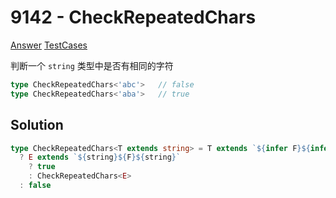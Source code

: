 # 9142 - CheckRepeatedChars

[Answer](https://github.com/lybenson/ts-checker/blob/master/src/9142-medium-checkrepeatedchars/template.ts) [TestCases](https://github.com/lybenson/ts-checker/blob/master/src/9142-medium-checkrepeatedchars/test-cases.ts)

判断一个 `string` 类型中是否有相同的字符

```ts
type CheckRepeatedChars<'abc'>   // false
type CheckRepeatedChars<'aba'>   // true
```

## Solution

```ts
type CheckRepeatedChars<T extends string> = T extends `${infer F}${infer E}`
  ? E extends `${string}${F}${string}`
    ? true
    : CheckRepeatedChars<E>
  : false
```
